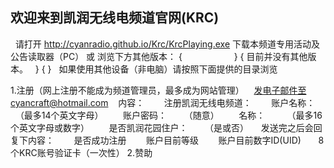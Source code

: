 ## 欢迎来到凯润无线电频道官网(KRC)
 
请打开 http://cyanradio.github.io/Krc/KrcPlaying.exe 下载本频道专用活动及公告读取器（PC）
或 浏览下方其他版本：
{                     }
{ 目前并没有其他版本。   }
{                     }
 
如果使用其他设备（非电脑）请按照下面提供的目录浏览

1.注册（网上注册不能成为频道管理员，最多成为网站管理）
    发电子邮件至cyancraft@hotmail.com
    内容：
        注册凯润无线电频道：
        账户名称：       （最多14个英文字母）
        账户密码：       （随意）
        名称：          （最多16个英文字母或数字）
        是否凯润花园住户：       （是或否）
     发送完之后会回复下内容：
        是否成功注册
        账户目前等级
        账户目前数字ID(UID)
        8个KRC账号验证卡（一次性）
 2.赞助

